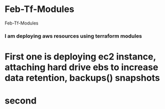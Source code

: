 # Feb-Tf-Modules
Feb-Tf-Modules
### I am deploying aws resources using terraform modules
# First one is deploying ec2 instance, attaching hard drive ebs to increase data retention, backups() snapshots
# second
